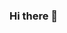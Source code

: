 ### Hi there 👋

<!--
**wmwassmann/wmwassmann** is a ✨ _special_ ✨ repository because its `README.md` (this file) appears on your GitHub profile.

[![William Wassmann's GitHub stats](https://github-readme-stats.vercel.app/api?username=wmwassmann)](https://github.com/wmwassmann/github-readme-stats)


Here are some ideas to get you started:

- 🔭 I’m currently working on ...
- 🌱 I’m currently learning ...
- 👯 I’m looking to collaborate on ...
- 🤔 I’m looking for help with ...
- 💬 Ask me about ...
- 📫 How to reach me: ...
- 😄 Pronouns: ...
- ⚡ Fun fact: ...
-->
